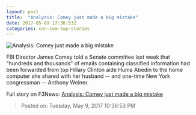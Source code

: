 ```yaml
---
layout: post
title:  "Analysis: Comey just made a big mistake"
date: 2017-05-09 17:36:53Z
categories: cnn-com-top-stories
---
```


![Analysis: Comey just made a big mistake](http://i2.cdn.cnn.com/cnnnext/dam/assets/170503133844-05-comey-senate-hearing-0503-super-tease.jpg)

FBI Director James Comey told a Senate committee last week that "hundreds and thousands" of emails containing classified information had been forwarded from top Hillary Clinton aide Huma Abedin to the home computer she shared with her husband -- and one-time New York congressman -- Anthony Weiner.


Full story on F3News: [Analysis: Comey just made a big mistake](http://www.f3nws.com/n/fCmNgC)

> Posted on: Tuesday, May 9, 2017 10:36:53 PM
